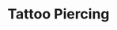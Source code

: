 ---
title: "Tattoo Piercing"
url: /ciudad-autonoma-de-buenos-aires/tattoo-piercing/
shop: Tattoo
---